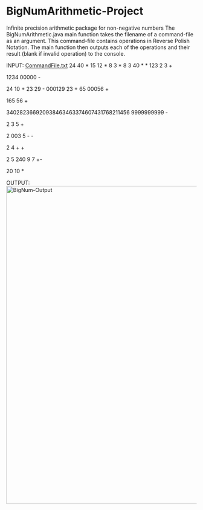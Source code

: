# BigNumArithmetic-Project
Infinite precision arithmetic package for non-negative numbers
The BigNumArithmetic.java main function takes the filename of a command-file as an argument.
This command-file contains operations in Reverse Polish Notation.
The main function then outputs each of the operations and their result (blank if invalid operation) to the console.

INPUT:
[CommandFile.txt](https://github.com/Luke-G1bson/BigNumArithmetic-Project/files/13799918/CommandFile.txt) 24 40 *
15 12 *
 8 3 *
  8 3 40 * *
123
 2 			3  +

1234	00000		-


24		   10 	+
23  29 -
000129 			23     		+
65		00056 +

165 56 +


340282366920938463463374607431768211456 9999999999  -


2 3 5 + 

2 003 5 - -

2 4 + +

2 5 240 9 7 +-

20 10 *

OUTPUT:
<img width="840" alt="BigNum-Output" src="https://github.com/Luke-G1bson/BigNumArithmetic-Project/assets/152040118/e2923a90-4ef3-495e-aa18-1ddeb45d01bc">
